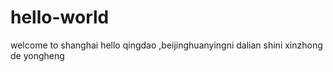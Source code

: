# hello-world
welcome to shanghai hello qingdao ,beijinghuanyingni dalian shini xinzhong de yongheng 
